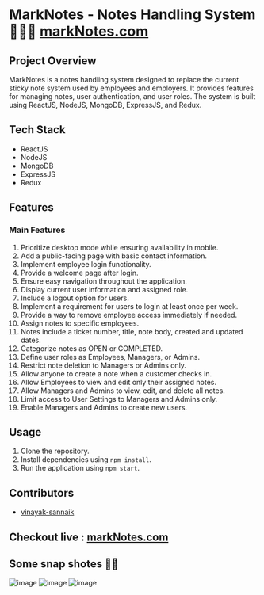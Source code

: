 # MarkNotes - Notes Handling System 👨‍💻📑 [markNotes.com](https://marknotes-ten.vercel.app/)

## Project Overview
MarkNotes is a notes handling system designed to replace the current sticky note system used by employees and employers. It provides features for managing notes, user authentication, and user roles. The system is built using ReactJS, NodeJS, MongoDB, ExpressJS, and Redux.

## Tech Stack
- ReactJS
- NodeJS
- MongoDB
- ExpressJS
- Redux
  
## Features

### Main Features
1. Prioritize desktop mode while ensuring availability in mobile.
2. Add a public-facing page with basic contact information.
3. Implement employee login functionality.
4. Provide a welcome page after login.
5. Ensure easy navigation throughout the application.
6. Display current user information and assigned role.
7. Include a logout option for users.
8. Implement a requirement for users to login at least once per week.
9. Provide a way to remove employee access immediately if needed.
10. Assign notes to specific employees.
11. Notes include a ticket number, title, note body, created and updated dates.
12. Categorize notes as OPEN or COMPLETED.
13. Define user roles as Employees, Managers, or Admins.
14. Restrict note deletion to Managers or Admins only.
15. Allow anyone to create a note when a customer checks in.
16. Allow Employees to view and edit only their assigned notes.
17. Allow Managers and Admins to view, edit, and delete all notes.
18. Limit access to User Settings to Managers and Admins only.
19. Enable Managers and Admins to create new users.


## Usage
1. Clone the repository.
2. Install dependencies using `npm install`.
3. Run the application using `npm start`.

## Contributors
- [vinayak-sannaik](https://github.com/vinayak-sannaik)

## Checkout live : [markNotes.com](https://marknotes-ten.vercel.app/)

## Some snap shotes 🎇📸
![image](https://github.com/Vinayak-Sannaik/marknote/assets/112576218/936cbdec-feac-4ebd-a7aa-c01249de1cf9)
![image](https://github.com/Vinayak-Sannaik/marknote/assets/112576218/6bc3e4cd-4cf2-4821-9898-87cbcfb37683)
![image](https://github.com/Vinayak-Sannaik/marknote/assets/112576218/75fc83bc-3189-4046-8a6b-a97e93105e24)
